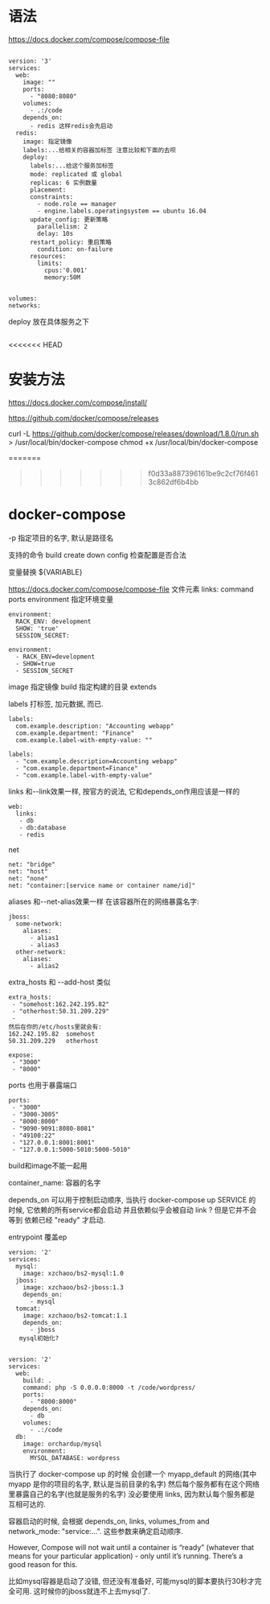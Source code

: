 # 语法 #
https://docs.docker.com/compose/compose-file
```

version: '3'
services:
  web:
    image: ""
    ports:
      - "8080:8080"
    volumes:
      - .:/code
	depends_on:
      - redis 这样redis会先启动
  redis:
    image: 指定镜像
    labels:...给相关的容器加标签 注意比较和下面的去呗
    deploy:
      labels:...给这个服务加标签
      mode: replicated 或 global       
      replicas: 6 实例数量
      placement:
      constraints:
        - node.role == manager
        - engine.labels.operatingsystem == ubuntu 16.04
      update_config: 更新策略
        parallelism: 2
        delay: 10s
      restart_policy: 重启策略
        condition: on-failure
      resources:
        limits:
          cpus:'0.001'
          memory:50M


volumes:
networks:

```

deploy
放在具体服务之下

```
```



<<<<<<< HEAD
# 安装方法 #
https://docs.docker.com/compose/install/

https://github.com/docker/compose/releases

curl -L https://github.com/docker/compose/releases/download/1.8.0/run.sh > /usr/local/bin/docker-compose
chmod +x /usr/local/bin/docker-compose


=======
>>>>>>> f0d33a887396161be9c2cf76f4613c862df6b4bb
# docker-compose #
-p 指定项目的名字, 默认是路径名

支持的命令
build
create
down
config 检查配置是否合法

变量替换
${VARIABLE}

https://docs.docker.com/compose/compose-file
文件元素
links:
command
ports
environment 指定环境变量
```
environment:
  RACK_ENV: development
  SHOW: 'true'
  SESSION_SECRET:

environment:
  - RACK_ENV=development
  - SHOW=true
  - SESSION_SECRET
```
image 指定镜像
build 指定构建的目录
extends

labels 打标签, 加元数据, 而已.
```
labels:
  com.example.description: "Accounting webapp"
  com.example.department: "Finance"
  com.example.label-with-empty-value: ""

labels:
  - "com.example.description=Accounting webapp"
  - "com.example.department=Finance"
  - "com.example.label-with-empty-value"
```

links
和--link效果一样, 按官方的说法, 它和depends_on作用应该是一样的
```
web:
  links:
   - db
   - db:database
   - redis
```

net
```
net: "bridge"
net: "host"
net: "none"
net: "container:[service name or container name/id]"
```

aliases
和--net-alias效果一样
在该容器所在的网络暴露名字:
```
jboss:
  some-network:
    aliases:
      - alias1
      - alias3
  other-network:
    aliases:
      - alias2
```







extra_hosts
和 --add-host 类似
```
extra_hosts:
 - "somehost:162.242.195.82"
 - "otherhost:50.31.209.229"
 - 
然后在你的/etc/hosts里就会有:
162.242.195.82  somehost
50.31.209.229   otherhost
```

```
expose:
 - "3000"
 - "8000"
```

ports 也用于暴露端口
```
ports:
 - "3000"
 - "3000-3005"
 - "8000:8000"
 - "9090-9091:8080-8081"
 - "49100:22"
 - "127.0.0.1:8001:8001"
 - "127.0.0.1:5000-5010:5000-5010"
```



build和image不能一起用

container_name: 容器的名字

depends_on
可以用于控制启动顺序, 当执行 docker-compose up SERVICE 的时候, 它依赖的所有service都会启动
并且依赖似乎会被自动 link ?
但是它并不会等到 依赖已经 "ready" 才启动.

entrypoint 覆盖ep







```
version: '2'
services:
  mysql:
    image: xzchaoo/bs2-mysql:1.0
  jboss:
    image: xzchaoo/bs2-jboss:1.3
    depends_on:
      - mysql
  tomcat:
    image: xzchaoo/bs2-tomcat:1.1
    depends_on:
      - jboss
   mysql初始化?
  
```

```
version: '2'
services:
  web:
    build: .
    command: php -S 0.0.0.0:8000 -t /code/wordpress/
    ports:
      - "8000:8000"
    depends_on:
      - db
    volumes:
      - .:/code
  db:
    image: orchardup/mysql
    environment:
      MYSQL_DATABASE: wordpress
```




当执行了 docker-compose up 的时候
会创建一个 myapp_default 的网络(其中 myapp 是你的项目的名字, 默认是当前目录的名字)
然后每个服务都有在这个网络里暴露自己的名字(也就是服务的名字)
没必要使用 links, 因为默认每个服务都是互相可达的.

容器启动的时候, 会根据 depends_on, links, volumes_from and network_mode: "service:...". 这些参数来确定启动顺序.

However, Compose will not wait until a container is “ready” (whatever that means for your particular application) - only until it’s running. There’s a good reason for this.

比如mysql容器是启动了没错, 但还没有准备好, 可能mysql的脚本要执行30秒才完全可用.
这时候你的jboss就连不上去mysql了.


